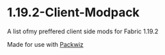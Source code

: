 # 1.19.2-Client-Modpack

A list ofmy preffered client side mods for Fabric 1.19.2
 
Made for use with [Packwiz](https://packwiz.infra.link)
